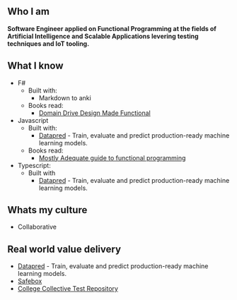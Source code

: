 ## Who I am
**Software Engineer applied on Functional Programming at the fields of Artificial Intelligence and Scalable Applications levering testing techniques and IoT tooling.**

## What I know
- F#
  - Built with:
    - Markdown to anki
  - Books read:
    - [Domain Drive Design Made Functional](https://www.goodreads.com/book/show/34921689-domain-modeling-made-functional)
- Javascript
   - Built with:
     - [Datapred](https://datarisk.io/produtos/datapred/) - Train, evaluate and predict production-ready machine learning models.
   - Books read:
     - [Mostly Adequate guide to functional programming](https://github.com/MostlyAdequate/mostly-adequate-guide)
- Typescript:
   - Built with
     - [Datapred](https://datarisk.io/produtos/datapred/) - Train, evaluate and predict production-ready machine learning models.

## Whats my culture
- Collaborative

## Real world value delivery

- [Datapred](https://datarisk.io/produtos/datapred/) - Train, evaluate and predict production-ready machine learning models.
- [Safebox](https://github.com/Marcos-Costa/safebox)
- [College Collective Test Repository](https://github.com/elheremes/awesome-ufma)

